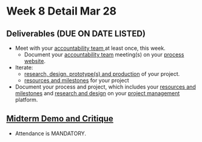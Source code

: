 # Week 8 Detail Mar 28

## Deliverables (DUE ON DATE LISTED)

* Meet with your [accountability team ](../assignments/accountability\_partner.md)at least once, this week.&#x20;
  * Document your [accountability team](../assignments/accountability\_partner.md) meeting(s) on your [process website](../assignments/website.md).
* Iterate:&#x20;
  * [research, design, prototype(s) and production](../assignments/project\_plan.md) of your project.
  * [resources and milestones](../assignments/project\_plan.md) for your project
* Document your process and project, which includes your [resources and milestones](../assignments/project\_plan.md) and [research and design](../assignments/project\_plan.md) on your [project management](../assignments/website.md) platform.

## [**Midterm Demo and Critique**](../critiques-demos-presentations-and-exhibition/midterm-project-demo-instructions.md)&#x20;

* Attendance is MANDATORY.



